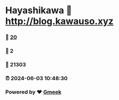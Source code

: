 # Hayashikawa :link: http://blog.kawauso.xyz 
### :page_facing_up: [20](http://blog.kawauso.xyz/tag.html) 
### :speech_balloon: 2 
### :hibiscus: 21303 
### :alarm_clock: 2024-06-03 10:48:30 
### Powered by :heart: [Gmeek](https://github.com/Meekdai/Gmeek)
